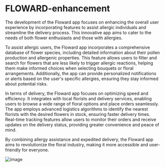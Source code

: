 # FLOWARD-enhancement
The development of the Floward app focuses on enhancing the overall user experience by incorporating features to assist allergic individuals and streamline the delivery process. This innovative app aims to cater to the needs of both flower enthusiasts and those with allergies.

To assist allergic users, the Floward app incorporates a comprehensive database of flower species, including detailed information about their pollen production and allergenic properties. This feature allows users to filter and search for flowers that are less likely to trigger allergic reactions, helping them make informed choices when selecting bouquets or floral arrangements. Additionally, the app can provide personalized notifications or alerts based on the user's specific allergies, ensuring they stay informed about potential risks.

In terms of delivery, the Floward app focuses on optimizing speed and efficiency. It integrates with local florists and delivery services, enabling users to browse a wide range of floral options and place orders seamlessly. The app employs advanced logistics algorithms to identify the nearest florists with the desired flowers in stock, ensuring faster delivery times. Real-time tracking features allow users to monitor their orders and receive updates on the delivery status, providing greater convenience and peace of mind.

By combining allergy assistance and expedited delivery, the Floward app aims to revolutionize the floral industry, making it more accessible and user-friendly for everyone.

![image](https://github.com/maram-a22/FLOWARD-enhancement/assets/108218379/bfb423ed-9572-41e1-a780-8cc9caff3c15)



